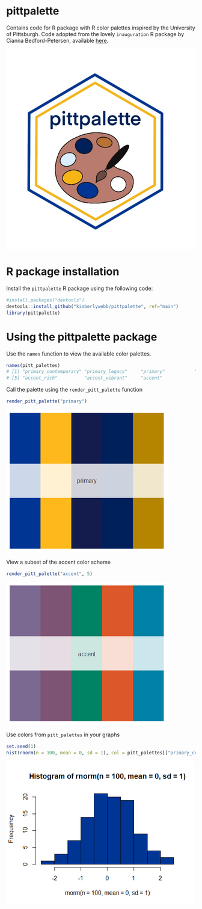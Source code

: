 # pittpalette
Contains code for R package with R color palettes inspired by the University of Pittsburgh.
Code adopted from the lovely `inauguration` R package by Cianna Bedford-Petersen, available [here](https://github.com/ciannabp/inauguration). 

![](pittpalette_Hex_Sticker.jpg)

# R package installation
Install the  `pittpalette` R package using the following code:
``` r
#install.packages("devtools")
devtools::install_github("kimberlywebb/pittpalette", ref="main")
library(pittpalette)
```

# Using the pittpalette package
Use the `names` function to view the available color palettes.
```r
names(pitt_palettes)
# [1] "primary_contemporary" "primary_legacy"     "primary"           "secondary"           
# [5] "accent_rich"          "accent_vibrant"     "accent"   
```

Call the palette using the `render_pitt_palette` function
```r
render_pitt_palette("primary")
```
![](primary.png)

View a subset of the accent color scheme
```r
render_pitt_palette("accent", 5)
```
![](accent.png)

Use colors from `pitt_palettes` in your graphs
```r
set.seed(1)
hist(rnorm(n = 100, mean = 0, sd = 1), col = pitt_palettes[["primary_contemporary"]][1])
```
![](pittsogram.png)
